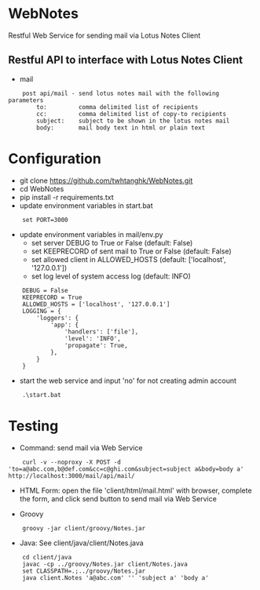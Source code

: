 WebNotes
========

Restful Web Service for sending mail via Lotus Notes Client 

Restful API to interface with Lotus Notes Client
----------------------------------------------------------------
*   mail

```
    post api/mail - send lotus notes mail with the following parameters
    	to:			comma delimited list of recipients
    	cc:			comma delimited list of copy-to recipients
    	subject:	subject to be shown in the lotus notes mail
    	body:	 	mail body text in html or plain text
```

Configuration
=============
*   git clone https://github.com/twhtanghk/WebNotes.git
*   cd WebNotes
*   pip install -r requirements.txt
*   update environment variables in start.bat
```
    set PORT=3000
```

*   update environment variables in mail/env.py
	*	set server DEBUG to True or False (default: False)
	*	set KEEPRECORD of sent mail to True or False (default: False)
	*	set allowed client in ALLOWED_HOSTS (default: ['localhost', '127.0.0.1'])
	*	set log level of system access log (default: INFO) 
```
    DEBUG = False
	KEEPRECORD = True
    ALLOWED_HOSTS = ['localhost', '127.0.0.1']
    LOGGING = {
	    'loggers': {
	        'app': {
	            'handlers': ['file'],
	            'level': 'INFO',
	            'propagate': True,
	        },
	    }
	}
```

*	start the web service and input 'no' for not creating admin account
```
	.\start.bat
```

Testing
=======
*	Command: send mail via Web Service
```
	curl -v --noproxy -X POST -d 'to=a@abc.com,b@def.com&cc=c@ghi.com&subject=subject a&body=body a' http://localhost:3000/mail/api/mail/
```

*	HTML Form: open the file 'client/html/mail.html' with browser, 
	complete the form, and click send button to send mail via Web Service
	
*	Groovy
```
	groovy -jar client/groovy/Notes.jar
```

*	Java: See client/java/client/Notes.java
```
	cd client/java
	javac -cp ../groovy/Notes.jar client/Notes.java
	set CLASSPATH=.;../groovy/Notes.jar
	java client.Notes 'a@abc.com' '' 'subject a' 'body a' 
```
